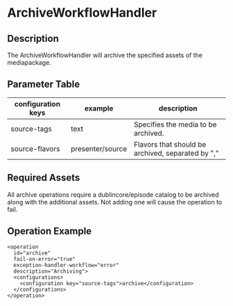 # ArchiveWorkflowHandler

## Description
The ArchiveWorkflowHandler will archive the specified assets of the mediapackage.

## Parameter Table

|configuration keys|example          |description                                      |
|------------------|-----------------|-------------------------------------------------|
|source-tags       |text             |Specifies the media to be archived.              |
|source-flavors    |presenter/source |Flavors that should be archived, separated by ","|

## Required Assets

All archive operations require a dublincore/episode catalog to be archived along with the additional assets. Not adding
one will cause the operation to fail.

## Operation Example

    <operation
      id="archive"
      fail-on-error="true"
      exception-handler-workflow="error"
      description="Archiving">
      <configurations>
        <configuration key="source-tags">archive</configuration>
      </configurations>
    </operation>
